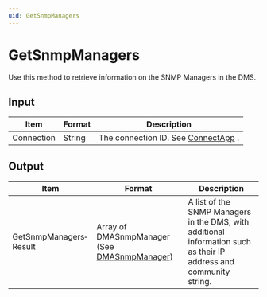 ```yaml
---
uid: GetSnmpManagers
---
```


# GetSnmpManagers

Use this method to retrieve information on the SNMP Managers in the DMS.

## Input

| Item       | Format | Description                                                                      |
|------------|--------|----------------------------------------------------------------------------------|
| Connection | String | The connection ID. See [ConnectApp](xref:ConnectApp) . |

## Output

| Item                   | Format                                                                                      | Description                                                                                                        |
|------------------------|---------------------------------------------------------------------------------------------|--------------------------------------------------------------------------------------------------------------------|
| GetSnmpManagers­Result | Array of DMASnmpMan­ager (See [DMASnmpManager](xref:DMASnmpManager)) | A list of the SNMP Managers in the DMS, with additional information such as their IP address and community string. |

